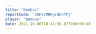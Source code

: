 ```yaml
---
title: "Bømbas"
reportCode: "3hHY2MRKgrdDkTPj"
player: "Bømbas"
date: 2021-10-06T18:48:50.877000+00:00
---
```

